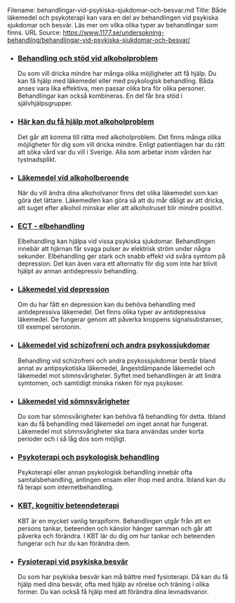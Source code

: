Filename: behandlingar-vid-psykiska-sjukdomar-och-besvar.md
Title: Både läkemedel och psykoterapi kan vara en del av behandlingen vid psykiska sjukdomar och besvär. Läs mer om vilka olika typer av behandlingar som finns.
URL Source: https://www.1177.se/undersokning-behandling/behandlingar-vid-psykiska-sjukdomar-och-besvar/

*   ### [Behandling och stöd vid alkoholproblem](https://www.1177.se/undersokning-behandling/behandlingar-vid-psykiska-sjukdomar-och-besvar/behandling-och-stod-vid-alkoholproblem/)
    
    Du som vill dricka mindre har många olika möjligheter att få hjälp. Du kan få hjälp med läkemedel eller med psykologisk behandling. Båda anses vara lika effektiva, men passar olika bra för olika personer. Behandlingar kan också kombineras. En del får bra stöd i självhjälpsgrupper.
    
*   ### [Här kan du få hjälp mot alkoholproblem](https://www.1177.se/undersokning-behandling/behandlingar-vid-psykiska-sjukdomar-och-besvar/har-kan-du-fa-hjalp-mot-alkoholproblem/)
    
    Det går att komma till rätta med alkoholproblem. Det finns många olika möjligheter för dig som vill dricka mindre. Enligt patientlagen har du rätt att söka vård var du vill i Sverige. Alla som arbetar inom vården har tystnadsplikt.
    
*   ### [Läkemedel vid alkoholberoende](https://www.1177.se/undersokning-behandling/behandling-med-lakemedel/lakemedel-utifran-diagnos/lakemedel-vid-alkoholberoende/)
    
    När du vill ändra dina alkoholvanor finns det olika läkemedel som kan göra det lättare. Läkemedlen kan göra så att du mår dåligt av att dricka, att suget efter alkohol minskar eller att alkoholruset blir mindre positivt.
    
*   ### [ECT - elbehandling](https://www.1177.se/undersokning-behandling/behandlingar-vid-psykiska-sjukdomar-och-besvar/ect---elbehandling/)
    
    Elbehandling kan hjälpa vid vissa psykiska sjukdomar. Behandlingen innebär att hjärnan får svaga pulser av elektrisk ström under några sekunder. Elbehandling ger stark och snabb effekt vid svåra symtom på depression. Det kan även vara ett alternativ för dig som inte har blivit hjälpt av annan antidepressiv behandling.
    
*   ### [Läkemedel vid depression](https://www.1177.se/undersokning-behandling/behandling-med-lakemedel/lakemedel-utifran-diagnos/lakemedel-vid-depression/)
    
    Om du har fått en depression kan du behöva behandling med antidepressiva läkemedel. Det finns olika typer av antidepressiva läkemedel. De fungerar genom att påverka kroppens signalsubstanser, till exempel serotonin.
    
*   ### [Läkemedel vid schizofreni och andra psykossjukdomar](https://www.1177.se/undersokning-behandling/behandling-med-lakemedel/lakemedel-utifran-diagnos/lakemedel-vid-psykossjukdomar/)
    
    Behandling vid schizofreni och andra psykossjukdomar består bland annat av antipsykotiska läkemedel, ångestdämpande läkemedel och läkemedel mot sömnsvårigheter. Syftet med behandlingen är att lindra symtomen, och samtidigt minska risken för nya psykoser.
    
*   ### [Läkemedel vid sömnsvårigheter](https://www.1177.se/undersokning-behandling/behandling-med-lakemedel/lakemedel-utifran-diagnos/lakemedel-vid-somnsvarigheter/)
    
    Du som har sömnsvårigheter kan behöva få behandling för detta. Ibland kan du få behandling med läkemedel om inget annat har fungerat. Läkemedel mot sömnsvårigheter ska bara användas under korta perioder och i så låg dos som möjligt.
    
*   ### [Psykoterapi och psykologisk behandling](https://www.1177.se/undersokning-behandling/behandlingar-vid-psykiska-sjukdomar-och-besvar/psykoterapi-och-psykologisk-behandling/)
    
    Psykoterapi eller annan psykologisk behandling innebär ofta samtalsbehandling, antingen ensam eller ihop med andra. Ibland kan du få terapi som internetbehandling.
    
*   ### [KBT, kognitiv beteendeterapi](https://www.1177.se/undersokning-behandling/behandlingar-vid-psykiska-sjukdomar-och-besvar/kognitiv-beteendeterapi-kbt/)
    
    KBT är en mycket vanlig terapiform. Behandlingen utgår från att en persons tankar, beteenden och känslor hänger samman och går att påverka och förändra. I KBT lär du dig om hur tankar och beteenden fungerar och hur du kan förändra dem.
    

*   ### [Fysioterapi vid psykiska besvär](https://www.1177.se/undersokning-behandling/behandlingar-vid-psykiska-sjukdomar-och-besvar/fysioterapi-vid-psykiska-besvar2/)
    
    Du som har psykiska besvär kan må bättre med fysioterapi. Då kan du få hjälp med dina besvär, ofta med hjälp av rörelse och träning i olika former. Du kan också få hjälp med att förändra dina levnadsvanor.